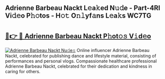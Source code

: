 ## Adrienne Barbeau Nackt L𝚎a𝚔ed N𝚞𝚍e - Part-4Rl Vi𝚍𝚎o P𝚑𝚘tos - H𝚘𝚝 O𝚗𝚕yf𝚊ns L𝚎a𝚔s WC7TG

# <h2><a href="http://kfconwj.oniu.top/?m=Adrienne+Barbeau+Nackt">🔗👉 🔴 Adrienne Barbeau Nackt P𝚑ot𝚘𝚜 V𝚒d𝚎o</a></h2>

[![Adrienne Barbeau Nackt Nu𝚍e𝚜](https://i.imgur.com/0qMVB7G.gif)](http://kfconwj.oniu.top/?m=Adrienne+Barbeau+Nackt)
Online influencer Adrienne Barbeau Nackt, celebrated for publishing dance and lifestyle material, consisting of performances and personal vlogs. Compassionate healthcare professional Adrienne Barbeau Nackt, celebrated for their dedication and kindness in caring for others.  
